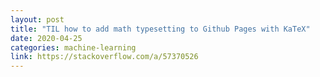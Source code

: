 ```yaml
---
layout: post
title: "TIL how to add math typesetting to Github Pages with KaTeX"
date: 2020-04-25
categories: machine-learning
link: https://stackoverflow.com/a/57370526
---
```


